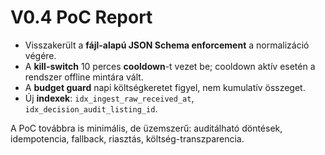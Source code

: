 # V0.4 PoC Report

- Visszakerült a **fájl-alapú JSON Schema enforcement** a normalizáció végére.
- A **kill-switch** 10 perces **cooldown**-t vezet be; cooldown aktív esetén a rendszer offline mintára vált.
- A **budget guard** napi költségkeretet figyel, nem kumulatív összeget.
- Új **indexek**: `idx_ingest_raw_received_at`, `idx_decision_audit_listing_id`.

A PoC továbbra is minimális, de üzemszerű: auditálható döntések, idempotencia, fallback, riasztás, költség-transzparencia.
